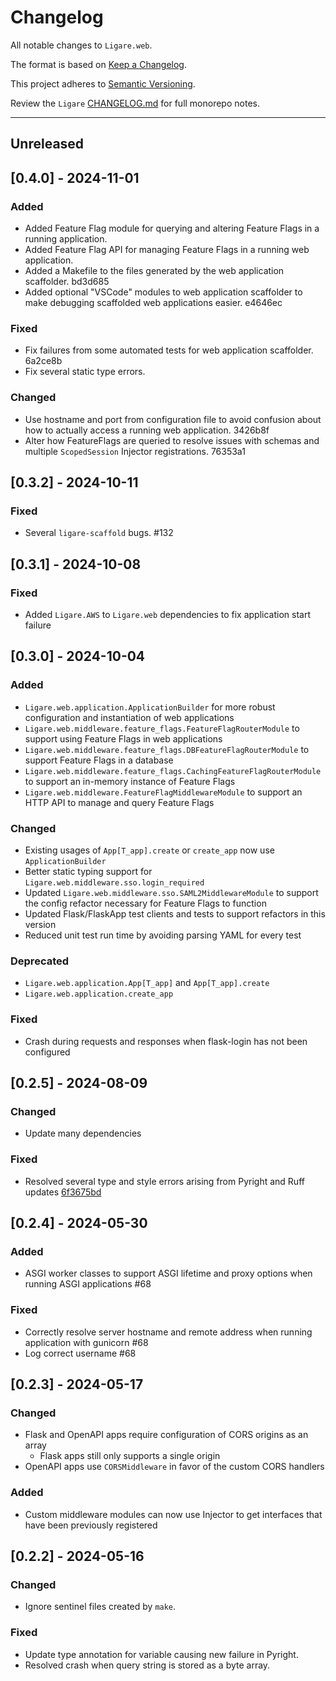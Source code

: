 # Changelog

All notable changes to `Ligare.web`.

The format is based on [Keep a Changelog](https://keepachangelog.com/en/1.1.0/).

This project adheres to [Semantic Versioning](https://semver.org/spec/v2.0.0.html).

Review the `Ligare` [CHANGELOG.md](https://github.com/uclahs-cds/Ligare/blob/main/CHANGELOG.md) for full monorepo notes.

---
## Unreleased

## [0.4.0] - 2024-11-01
### Added
- Added Feature Flag module for querying and altering Feature Flags in a running application.
- Added Feature Flag API for managing Feature Flags in a running web application.
- Added a Makefile to the files generated by the web application scaffolder. bd3d685
- Added optional "VSCode" modules to web application scaffolder to make debugging scaffolded web applications easier. e4646ec

### Fixed
- Fix failures from some automated tests for web application scaffolder. 6a2ce8b
- Fix several static type errors.

### Changed
- Use hostname and port from configuration file to avoid confusion about how to actually access a running web application. 3426b8f
- Alter how FeatureFlags are queried to resolve issues with schemas and multiple `ScopedSession` Injector registrations. 76353a1

## [0.3.2] - 2024-10-11
### Fixed
* Several `ligare-scaffold` bugs. #132

## [0.3.1] - 2024-10-08
### Fixed
* Added `Ligare.AWS` to `Ligare.web` dependencies to fix application start failure

## [0.3.0] - 2024-10-04
### Added
* `Ligare.web.application.ApplicationBuilder` for more robust configuration and instantiation of web applications
* `Ligare.web.middleware.feature_flags.FeatureFlagRouterModule` to support using Feature Flags in web applications
* `Ligare.web.middleware.feature_flags.DBFeatureFlagRouterModule` to support Feature Flags in a database
* `Ligare.web.middleware.feature_flags.CachingFeatureFlagRouterModule` to support an in-memory instance of Feature Flags
* `Ligare.web.middleware.FeatureFlagMiddlewareModule` to support an HTTP API to manage and query Feature Flags

### Changed
* Existing usages of `App[T_app].create` or `create_app` now use `ApplicationBuilder`
* Better static typing support for `Ligare.web.middleware.sso.login_required`
* Updated `Ligare.web.middleware.sso.SAML2MiddlewareModule` to support the config refactor necessary for Feature Flags to function
* Updated Flask/FlaskApp test clients and tests to support refactors in this version
* Reduced unit test run time by avoiding parsing YAML for every test

### Deprecated
* `Ligare.web.application.App[T_app]` and `App[T_app].create`
* `Ligare.web.application.create_app`

### Fixed
* Crash during requests and responses when flask-login has not been configured

## [0.2.5] - 2024-08-09
### Changed
* Update many dependencies

### Fixed
* Resolved several type and style errors arising from Pyright and Ruff updates [6f3675bd](https://github.com/uclahs-cds/Ligare/commit/6f3675bd5def3d6700da01869f03d39841fc8049)

## [0.2.4] - 2024-05-30
### Added
- ASGI worker classes to support ASGI lifetime and proxy options when running ASGI applications #68

### Fixed
- Correctly resolve server hostname and remote address when running application with gunicorn #68
- Log correct username #68

## [0.2.3] - 2024-05-17
### Changed
- Flask and OpenAPI apps require configuration of CORS origins as an array
  - Flask apps still only supports a single origin
- OpenAPI apps use `CORSMiddleware` in favor of the custom CORS handlers

### Added
- Custom middleware modules can now use Injector to get interfaces that have been previously registered

## [0.2.2] - 2024-05-16
### Changed
- Ignore sentinel files created by `make`.

### Fixed
- Update type annotation for variable causing new failure in Pyright.
- Resolved crash when query string is stored as a byte array.
